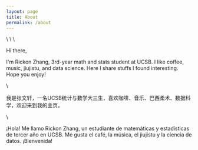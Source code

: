 ```yaml
---
layout: page
title: About
permalink: /about
---
```

\\
\\
\\  

Hi there,

I'm Rickon Zhang, 3rd-year math and stats student at UCSB. I like coffee, music, jiujistu, and data science. Here I share stuffs I found interesting. Hope you enjoy!

\\

我是张文轩，一名UCSB统计与数学大三生，喜欢咖啡、音乐、巴西柔术、数据科学，欢迎来到我的主页。

\\

¡Hola! Me llamo Rickon Zhang, un estudiante de matemáticas y estadísticas de tercer año en UCSB. Me gusta el café, la música, el jiujistu y la ciencia de datos. ¡Bienvenida!




